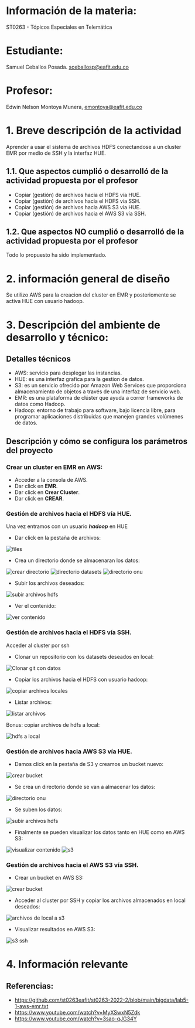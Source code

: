 # Información de la materia:
ST0263 - Tópicos Especiales en Telemática

# Estudiante:
Samuel Ceballos Posada. sceballosp@eafit.edu.co

# Profesor:
Edwin Nelson Montoya Munera, [emontoya@eafit.edu.co](mailto:emontoya@eafit.edu.co)

# 1. Breve descripción de la actividad
Aprender a usar el sistema de archivos HDFS conectandose a un cluster EMR por medio de SSH y la interfaz HUE. 

## 1.1. Que aspectos cumplió o desarrolló de la actividad propuesta por el profesor
- Copiar (gestión) de archivos hacia el HDFS vía HUE.
- Copiar (gestión) de archivos hacia el HDFS vía SSH.
- Copiar (gestión) de archivos hacia AWS S3 vía HUE.
- Copiar (gestión) de archivos hacia el AWS S3 vía SSH.

## 1.2. Que aspectos NO cumplió o desarrolló de la actividad propuesta por el profesor
Todo lo propuesto ha sido implementado.

# 2. información general de diseño
Se utilizo AWS para la creacion del cluster en EMR y posteriomente se activa HUE con usuario hadoop.

# 3. Descripción del ambiente de desarrollo y técnico:

## Detalles técnicos
- AWS: servicio para desplegar las instancias.
- HUE: es una interfaz grafica para la gestion de datos.
- S3: es un servicio ofrecido por Amazon Web Services que proporciona almacenamiento de objetos a través de una interfaz de servicio web.
- EMR: es una plataforma de clúster que ayuda a correr frameworks de datos como Hadoop.
- Hadoop: entorno de trabajo para software, bajo licencia libre, para programar aplicaciones distribuidas que manejen grandes volúmenes de datos.

## Descripción y cómo se configura los parámetros del proyecto 
### Crear un cluster en EMR en AWS:
- Acceder a la consola de AWS.
- Dar click en **EMR**.
- Dar click en **Crear Cluster**.
- Dar click en **CREAR**.

### Gestión de archivos hacia el HDFS vía HUE.
Una vez entramos con un usuario ***hadoop*** en HUE
- Dar click en la pestaña de archivos:

![files](https://user-images.githubusercontent.com/60147093/200116037-0e36863a-8fa7-4569-966f-bba005b4c6fb.PNG)

- Crea un directorio donde se almacenaran los datos:

![crear directorio](https://user-images.githubusercontent.com/60147093/200116034-de620092-c7e8-45cf-a35c-1f2f007900db.PNG)
![directorio datasets](https://user-images.githubusercontent.com/60147093/200116035-fea36378-6ccd-4876-a2c7-c306c6c3f3af.PNG)
![directorio onu](https://user-images.githubusercontent.com/60147093/200116036-a2ed996e-52f8-437e-bf41-eef71476303e.PNG)

- Subir los archivos deseados:

![subir archivos hdfs](https://user-images.githubusercontent.com/60147093/200116039-a062353f-d917-441e-9191-fbe248447d21.PNG)

- Ver el contenido:

![ver contenido](https://user-images.githubusercontent.com/60147093/200116040-c2abe61d-58df-4b46-a72f-29efc5a2a619.PNG)



### Gestión de archivos hacia el HDFS vía SSH.
Acceder al cluster por ssh

- Clonar un repositorio con los datasets deseados en local:

![Clonar git con datos](https://user-images.githubusercontent.com/60147093/200116224-0d03b76d-6e1c-4350-a25c-981da6c4bc44.PNG)

- Copiar los archivos hacia el HDFS con usuario hadoop:

![copiar archivos locales](https://user-images.githubusercontent.com/60147093/200116222-8f408d8a-b465-4ac3-971c-c82fc614b5dc.PNG)

- Listar archivos:

![listar archivos](https://user-images.githubusercontent.com/60147093/200116223-bc941883-0c87-43ac-858d-b4b11c917bea.PNG)

Bonus: copiar archivos de hdfs a local:

![hdfs a local](https://user-images.githubusercontent.com/60147093/200116318-eccf5cd1-cfea-4525-b590-ee28b08f14d1.PNG)


### Gestión de archivos hacia AWS S3 vía HUE.
- Damos click en la pestaña de S3 y creamos un bucket nuevo:

![crear bucket](https://user-images.githubusercontent.com/60147093/200116362-8e238a52-9418-4971-bfc4-62447eb17a83.PNG)

- Se crea un directorio donde se van a almacenar los datos:

![directorio onu](https://user-images.githubusercontent.com/60147093/200116036-a2ed996e-52f8-437e-bf41-eef71476303e.PNG)

- Se suben los datos:

![subir archivos hdfs](https://user-images.githubusercontent.com/60147093/200116039-a062353f-d917-441e-9191-fbe248447d21.PNG)

- Finalmente se pueden visualizar los datos tanto en HUE como en AWS S3:

![visualizar contenido](https://user-images.githubusercontent.com/60147093/200116363-b4385e9f-20ba-46ad-a03f-5faf3a284286.PNG)
![s3](https://user-images.githubusercontent.com/60147093/200116501-780b1254-d83d-4e48-912b-1958e3cb7e22.PNG)

### Gestión de archivos hacia el AWS S3 vía SSH.

- Crear un bucket en AWS S3:

![crear bucket](https://user-images.githubusercontent.com/60147093/200116563-2d3c423d-dbe4-4904-b246-365bfccca348.PNG)

- Acceder al cluster por SSH y copiar los archivos almacenados en local deseados:

![archivos de local a s3](https://user-images.githubusercontent.com/60147093/200116559-58305fda-5b80-4efa-ba0c-000a45c96bb2.PNG)

- Visualizar resultados en AWS S3:

![s3 ssh](https://user-images.githubusercontent.com/60147093/200116560-491e62da-43db-4823-8130-654b23890592.PNG)


# 4. Información relevante

## Referencias:
- https://github.com/st0263eafit/st0263-2022-2/blob/main/bigdata/lab5-1-aws-emr.txt
- https://www.youtube.com/watch?v=MyXSwxN5Zdk
- https://www.youtube.com/watch?v=3sao-qJG34Y
